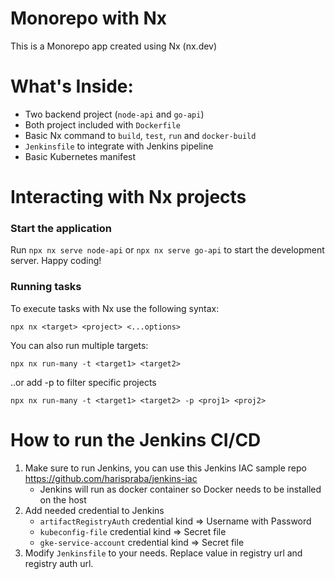 # Monorepo with Nx

This is a Monorepo app created using Nx (nx.dev)

# What's Inside:
- Two backend project (`node-api` and `go-api`)
- Both project included with `Dockerfile`
- Basic Nx command to `build`, `test`, `run` and `docker-build`
- `Jenkinsfile` to integrate with Jenkins pipeline
- Basic Kubernetes manifest

# Interacting with Nx projects
### Start the application
Run `npx nx serve node-api` or `npx nx serve go-api` to start the development server. Happy coding!

### Running tasks
To execute tasks with Nx use the following syntax:

```
npx nx <target> <project> <...options>
```
You can also run multiple targets:
```
npx nx run-many -t <target1> <target2>
```
..or add -p to filter specific projects

```
npx nx run-many -t <target1> <target2> -p <proj1> <proj2>
```

# How to run the Jenkins CI/CD
1. Make sure to run Jenkins, you can use this Jenkins IAC sample repo https://github.com/harispraba/jenkins-iac
   - Jenkins will run as docker container so Docker needs to be installed on the host
2. Add needed credential to Jenkins
   - `artifactRegistryAuth` credential kind ⇒ Username with Password
   - `kubeconfig-file` credential kind ⇒ Secret file
   - `gke-service-account` credential kind ⇒ Secret file
3. Modify `Jenkinsfile` to your needs. Replace value in registry url and registry auth url.